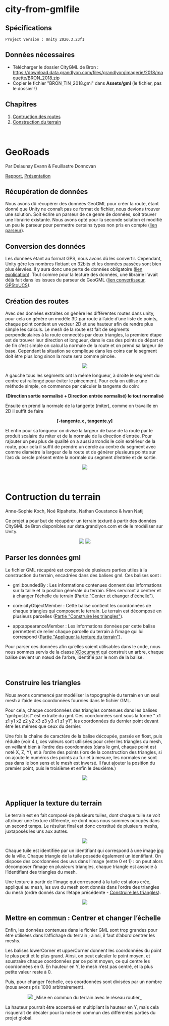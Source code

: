 # city-from-gmlfile
## Spécifications
    Project Version : Unity 2020.3.23f1
## Données nécessaires
- Télécharger le dossier CityGML de Bron : https://download.data.grandlyon.com/files/grandlyon/imagerie/2018/maquette/BRON_2018.zip
- Copier le fichier "BRON_TIN_2018.gml" dans **Assets/gml** (le fichier, pas le dossier !)

## Chapitres
1. [Contruction des routes](#GeoRoads)
2. [Construction du terrain](#Contruction-du-terrain)
<br>

# GeoRoads

Par Delaunay Evann & Feuillastre Donnovan

[Rapport](https://docs.google.com/document/d/1FmAm7-7gqJv9aSPK4r23yALgCN8vLrTkClIRi87-S0E/edit?usp=sharing), [Présentation](https://docs.google.com/presentation/d/10v7n7tFI3dTT6-j4kwbwoI0YFQ5D2lqAXltg3CUg26s/edit?usp=sharing)

## Récupération de données

Nous avons dû récupérer des données GeoGML pour créer la route, étant donné que Unity ne connaît pas ce format de fichier, nous devions trouver une solution. 
Soit écrire un parseur de ce genre de données, soit trouver une librairie existante. 
Nous avons opté pour la seconde solution et modifié un peu le parseur pour permettre certains types non pris en compte ([lien parseur](https://github.com/timokorkalainen/Unity-GeoJSONObject)).

## Conversion des données

Les données étant au format GPS, nous avons dû les convertir. 
Cependant, Unity gère les nombres flottant en 32bits et les données passées sont bien plus élevées. 
Il y aura donc une perte de données obligatoire ([lien explication](https://blog.mapbox.com/wgs84-precision-in-unity-world-space-687c7d574bb3)). 
Tout comme pour la lecture des données, une librairie l'avait déjà fait dans les issues du parseur de GeoGML ([lien convertisseur](https://github.com/MichaelTaylor3D/UnityGPSConverter), [GPStoUCS](Assets/Scripts/GPSEncoder/GPSEncoder.cs#L114)).

## Création des routes

Avec des données extraites on génère les différentes routes dans unity, pour cela on génère un modèle 3D par route à l’aide d’une liste de points, chaque point contient un vecteur 2D et une hauteur afin de rendre plus simple les calculs.
Le mesh de la route est fait de segments perpendiculaires à la route connectés par deux triangles, la première étape est de trouver leur direction et longueur, dans le cas des points de départ et de fin c’est simple on calcul la normale de la route et on prend sa largeur de base. Cependant la situation se complique dans les coins car le segment doit être plus long sinon la route sera comme pincée.

<p align="center">
    <img src="Images/parralelle_droite.png">
    </img>
</p>

A gauche tous les segments ont la même longueur, à droite le segment du centre est rallongé pour éviter le pincement. Pour cela on utilise une méthode simple, on commence par calculer la tangente du coin:

<p align="center">
    <b>
        (Direction sortie normalisé + Direction entrée normalisé) le tout normalisé
    </b>
</p>

Ensuite on prend la normale de la tangente (miter), comme on travaille en 2D il suffit de faire 

<p align="center">
    <b>
        [-tangente.x , tangente.y]
    </b>
</p>

Et enfin pour sa longueur on divise la largeur de base de la route par le produit scalaire du miter et de la normale de la direction d’entrée.
Pour rajouter un peu plus de qualité on a aussi arrondis le coin extérieur de la route, pour cela il suffit de prendre un cercle au centre du segment avec comme diamètre la largeur de la route et de générer plusieurs points sur l’arc du cercle présent entre la normale du segment d’entrée et de sortie.

<p align="center">
    <img src="Images/texture_flou.png">
    </img>
</p>

<br>

# Contruction du terrain

Anne-Sophie Koch, Noé Ripahette, Nathan Coustance & Iwan Natij

Ce projet a pour but de récupérer un terrain texturé à partir des données CityGML de Bron disponibles sur data.grandlyon.com et de le modéliser sur Unity.

<p align="center">
    <img src="Images/img-terrain1.png"></img>
    <img src="Images/img-terrain2.png"></img>
</p>

## Parser les données gml

Le fichier GML récupéré est composé de plusieurs parties utiles à la construction du terrain, encadrées dans des balises gml. Ces balises sont :

- gml:boundedBy : Les informations contenues donnent des informations sur la taille et la position générale du terrain. Elles serviront à centrer et à changer l’échelle du terrain ([Partie "Center et changer d'échelle"](#mettre-en-commun--centrer-et-changer-léchelle)).

- core:cityObjectMember : Cette balise contient les coordonnées de chaque triangles qui composent le terrain. Le terrain est décomposé en plusieurs parcelles ([Partie "Construire les triangles"](#Construire-les-triangles)).

- app:appearanceMember : Les informations données par cette balise permettent de relier chaque parcelle du terrain à l’image qui lui correspond ([Partie "Appliquer la texture du terrain"](#Appliquer-la-texture-du-terrain)).

Pour parser ces données afin qu’elles soient utilisables dans le code, nous nous sommes servis de la classe [XDocument](https://docs.microsoft.com/fr-fr/dotnet/api/system.xml.linq.xdocument?view=net-6.0) qui construit un arbre, chaque balise devient un nœud de l’arbre, identifié par le nom de la balise.

<br>

## Construire les triangles

Nous avons commencé par modéliser la topographie du terrain en un seul mesh à l’aide des coordonnées fournies dans le fichier GML.

Pour cela, chaque coordonnées des triangles contenues dans les balises “gml:posList” est extraite du gml. Ces coordonnées sont sous la forme “ x1 z1 y1 x2 z2 y2 x3 z3 y3 x1 z1 y1”, les coordonnées du dernier point devant être les mêmes que ceux du dernier.

Une fois la chaîne de caractère de la balise découpée, parsée en float, puis réduite (voir 4.), ces valeurs sont utilisées pour créer les triangles du mesh, en veillant bien à l’ordre des coordonnées (dans le gml, chaque point est noté X, Z, Y), et à l’ordre des points (lors de la construction des triangles, si on ajoute le numéros des points au fur et à mesure, les normales ne sont pas dans le bon sens et le mesh est inversé. Il faut ajouter la position du premier point, puis le troisième et enfin le deuxième.)

<p align="center">
    <img src="Images/img-terrain3.png"></img>
</p>

<br>

## Appliquer la texture du terrain

Le terrain est en fait composé de plusieurs tuiles, dont chaque tuile se voit attribuer une texture différente, ce dont nous nous sommes occupés dans un second temps. Le résultat final est donc constitué de plusieurs meshs, juxtaposés les uns aux autres.

<p align="center">
    <img src="Images/img-terrain4.png"></img>
</p>

Chaque tuile est identifiée par un identifiant qui correspond à une image jpg de la ville. Chaque triangle de la tuile possède également un identifiant.
On dispose des coordonnées des uvs dans l’image (entre 0 et 1) : on peut alors décomposer l’image en plusieurs triangles, chaque triangle est associé à l’identifiant des triangles du mesh.

Une texture à partir de l’image qui correspond à la tuile est alors crée, appliqué au mesh, les uvs du mesh sont donnés dans l’ordre des triangles du mesh (ordre donnés dans l’étape précédente - [Construire les triangles](#Construire-les-triangles)).

<p align="center">
    <img src="Images/img-terrain5.png"></img>
</p>

## Mettre en commun : Centrer et changer l’échelle

Enfin, les données contenues dans le fichier GML sont trop grandes pour être utilisées dans l’affichage du terrain ; ainsi, il faut d’abord centrer les meshs.

Les balises lowerCorner et upperCorner donnent les coordonnées du point le plus petit et le plus grand. Ainsi, on peut calculer le point moyen, et soustraire chaque coordonnées par ce point moyen, ce qui centre les coordonnées en 0.
En hauteur en Y, le mesh n’est pas centré, et la plus petite valeur reste à 0.

Puis, pour changer l’échelle, ces coordonnées sont divisées par un nombre (nous avons pris 1000 arbitrairement).

<p align="center">
    <img src="Images/img-terrain3.png"></img>
    _Mise en commun du terrain avec le réseau routier_
</p>

La hauteur pourrait être accentué en multipliant la hauteur en Y, mais cela risquerait de décaler pour la mise en commun des différentes parties du projet global.


